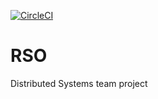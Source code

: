 [![CircleCI](https://circleci.com/gh/kamdibus/RSO.svg?style=svg)](https://circleci.com/gh/kamdibus/RSO)

# RSO
Distributed Systems team project

